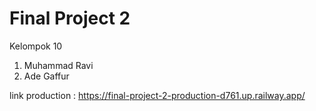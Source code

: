 # Final Project 2

Kelompok 10

1. Muhammad Ravi
2. Ade Gaffur

link production : https://final-project-2-production-d761.up.railway.app/